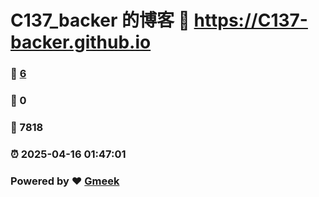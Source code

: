 # C137_backer 的博客 :link: https://C137-backer.github.io 
### :page_facing_up: [6](https://C137-backer.github.io/tag.html) 
### :speech_balloon: 0 
### :hibiscus: 7818 
### :alarm_clock: 2025-04-16 01:47:01 
### Powered by :heart: [Gmeek](https://github.com/Meekdai/Gmeek)
